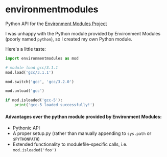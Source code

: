 # environmentmodules
Python API for the [Environment Modules Project](http://modules.sourceforge.net/)

I was unhappy with the Python module provided by Environment Modules (poorly named `python`), so I created my own Python module.

Here's a little taste:

```python
import environmentmodules as mod

# module load gcc/3.1.1
mod.load('gcc/3.1.1')

mod.switch('gcc', 'gcc/3.2.0')

mod.unload('gcc')

if mod.isloaded('gcc-5'):
    print('gcc-5 loaded successfully!')
```

#### Advantages over the python module provided by Environment Modules:
* Pythonic API
* A proper setup.py (rather than manually appending to `sys.path` or `$PYTHONPATH`)
* Extended functionality to modulefile-specific calls, i.e. `mod.isloaded('foo')`
